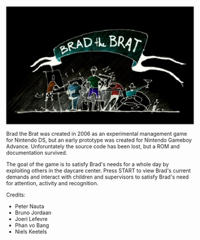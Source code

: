 <img src="https://raw.githubusercontent.com/nkeetels/Brad/main/brad.jpg"></img>

Brad the Brat was created in 2006 as an experimental management game for Nintendo DS, but an early prototype was created for Nintendo Gameboy Advance. Unforuntately the source code has been lost, but a ROM and documentation survived.

The goal of the game is to satisfy Brad's needs for a whole day by exploiting others in the daycare center. Press START to view Brad's current demands and interact with children and supervisors to satisfy Brad's need for attention, activity and recognition.



Credits:
- Peter Nauta
- Bruno Jordaan 
- Joeri Lefevre
- Phan vo Bang
- Niels Keetels
